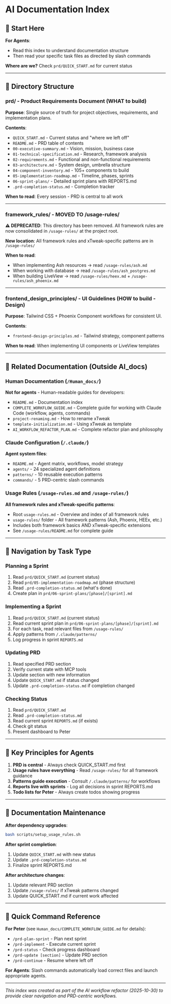 # AI Documentation Index

## 🎯 Start Here

**For Agents**:
- Read this index to understand documentation structure
- Then read your specific task files as directed by slash commands

**Where are we?** Check `prd/QUICK_START.md` for current status

---

## 📂 Directory Structure

### prd/ - Product Requirements Document (WHAT to build)
**Purpose**: Single source of truth for project objectives, requirements, and implementation plans.

**Contents**:
- `QUICK_START.md` - Current status and "where we left off"
- `README.md` - PRD table of contents
- `00-executive-summary.md` - Vision, mission, business case
- `01-technical-specification.md` - Research, framework analysis
- `02-requirements.md` - Functional and non-functional requirements
- `03-architecture.md` - System design, umbrella structure
- `04-component-inventory.md` - 105+ components to build
- `05-implementation-roadmap.md` - Timeline, phases, sprints
- `06-sprint-plans/` - Detailed sprint plans with REPORTS.md
- `.prd-completion-status.md` - Completion tracker

**When to read**: Every session - PRD is central to all work

---

### framework_rules/ - MOVED TO /usage-rules/

**⚠️ DEPRECATED**: This directory has been removed. All framework rules are now consolidated in `/usage-rules/` at the project root.

**New location**: All framework rules and xTweak-specific patterns are in `/usage-rules/`

**When to read**:
- When implementing Ash resources → read `/usage-rules/ash.md`
- When working with database → read `/usage-rules/ash_postgres.md`
- When building LiveView → read `/usage-rules/heex.md` + `/usage-rules/ash_phoenix.md`

---

### frontend_design_principles/ - UI Guidelines (HOW to build - Design)
**Purpose**: Tailwind CSS + Phoenix Component workflows for consistent UI.

**Contents**:
- `frontend-design-principles.md` - Tailwind strategy, component patterns

**When to read**: When implementing UI components or LiveView templates

---

## 🔗 Related Documentation (Outside AI_docs)

### Human Documentation (`/Human_docs/`)
**Not for agents** - Human-readable guides for developers:
- `README.md` - Documentation index
- `COMPLETE_WORKFLOW_GUIDE.md` - Complete guide for working with Claude Code (workflow, agents, commands)
- `project-renaming.md` - How to rename xTweak
- `template-initialization.md` - Using xTweak as template
- `AI_WORKFLOW_REFACTOR_PLAN.md` - Complete refactor plan and philosophy

### Claude Configuration (`/.claude/`)
**Agent system files**:
- `README.md` - Agent matrix, workflows, model strategy
- `agents/` - 24 specialized agent definitions
- `patterns/` - 10 reusable execution patterns
- `commands/` - 5 PRD-centric slash commands

### Usage Rules (`/usage-rules.md` and `/usage-rules/`)
**All framework rules and xTweak-specific patterns**:
- Root `usage-rules.md` - Overview and index of all framework rules
- `usage-rules/` folder - All framework patterns (Ash, Phoenix, HEEx, etc.)
- Includes both framework basics AND xTweak-specific extensions
- See `/usage-rules/README.md` for complete guide

---

## 🧭 Navigation by Task Type

### Planning a Sprint
1. Read `prd/QUICK_START.md` (current status)
2. Read `prd/05-implementation-roadmap.md` (phase structure)
3. Read `.prd-completion-status.md` (what's done)
4. Create plan in `prd/06-sprint-plans/[phase]/[sprint].md`

### Implementing a Sprint
1. Read `prd/QUICK_START.md` (current status)
2. Read current sprint plan in `prd/06-sprint-plans/[phase]/[sprint].md`
3. For each task, read relevant files from `/usage-rules/`
4. Apply patterns from `/.claude/patterns/`
5. Log progress in sprint `REPORTS.md`

### Updating PRD
1. Read specified PRD section
2. Verify current state with MCP tools
3. Update section with new information
4. Update `QUICK_START.md` if status changed
5. Update `.prd-completion-status.md` if completion changed

### Checking Status
1. Read `prd/QUICK_START.md`
2. Read `.prd-completion-status.md`
3. Read current sprint `REPORTS.md` (if exists)
4. Check git status
5. Present dashboard to Peter

---

## 🎯 Key Principles for Agents

1. **PRD is central** - Always check QUICK_START.md first
2. **Usage rules have everything** - Read `/usage-rules/` for all framework guidance
3. **Patterns guide execution** - Consult `/.claude/patterns/` for workflows
4. **Reports live with sprints** - Log all decisions in sprint REPORTS.md
5. **Todo lists for Peter** - Always create todos showing progress

---

## 📝 Documentation Maintenance

**After dependency upgrades**:
```bash
bash scripts/setup_usage_rules.sh
```

**After sprint completion**:
1. Update `QUICK_START.md` with new status
2. Update `.prd-completion-status.md`
3. Finalize sprint REPORTS.md

**After architecture changes**:
1. Update relevant PRD section
2. Update `/usage-rules/` if xTweak patterns changed
3. Update QUICK_START.md if current work affected

---

## 🚀 Quick Command Reference

**For Peter** (see `Human_docs/COMPLETE_WORKFLOW_GUIDE.md` for details):
- `/prd-plan-sprint` - Plan next sprint
- `/prd-implement` - Execute current sprint
- `/prd-status` - Check progress dashboard
- `/prd-update [section]` - Update PRD section
- `/prd-continue` - Resume where left off

**For Agents**: Slash commands automatically load correct files and launch appropriate agents.

---

*This index was created as part of the AI workflow refactor (2025-10-30) to provide clear navigation and PRD-centric workflows.*
